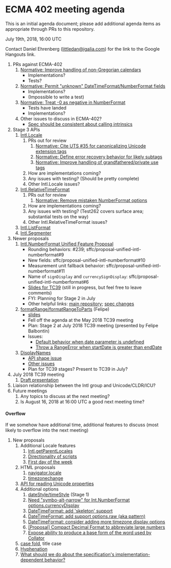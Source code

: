 # ECMA 402 meeting agenda

This is an initial agenda document; please add additional agenda items as appropriate through PRs to this repository.

July 19th, 2018, 16:00 UTC

Contact Daniel Ehrenberg (littledan@igalia.com) for the link to the Google Hangouts link.

1. PRs against ECMA-402
    1. [Normative: Improve handling of non-Gregorian calendars](https://github.com/tc39/ecma402/pull/227)
        - Implementations?
        - Tests?
    1. [Normative: Permit "unknown" DateTimeFormat/NumberFormat fields](https://github.com/tc39/ecma402/pull/245)
        - Implementations?
        - (Impossible to write a test)
    1. [Normative: Treat -0 as negative in NumberFormat](https://github.com/tc39/ecma402/pull/232)
        - Tests have landed
        - Implementations?
    1. Other issues to discuss in ECMA-402?
        - [Spec should be consistent about calling intrinsics](https://github.com/tc39/ecma402/issues/247)
1. Stage 3 APIs
    1. [Intl.Locale](https://github.com/tc39/proposal-intl-locale)
        1. PRs out for review
            1. [Normative: Cite UTS #35 for canonicalizing Unicode extension tags](https://github.com/tc39/proposal-intl-locale/pull/48)
            1. [Normative: Define error recovery behavior for likely subtags](https://github.com/tc39/proposal-intl-locale/pull/49)
            1. [Normative: Improve handling of grandfathered/private use tags](https://github.com/tc39/proposal-intl-locale/pull/50)
        1. How are implementations coming?
        1. Any issues with testing? (Should be pretty complete)
        1. Other Intl.Locale issues?
    1. [Intl.RelativeTimeFormat](https://github.com/tc39/proposal-intl-relative-time)
        1. PRs out for review
            1. [Normative: Remove mistaken NumberFormat options](https://github.com/tc39/proposal-intl-relative-time/pull/81)
        1. How are implementations coming?
        1. Any issues with testing? (Test262 covers surface area; substantial tests on the way)
        1. Other Intl.RelativeTimeFormat issues?
    1. [Intl.ListFormat](https://github.com/tc39/proposal-intl-list-format)
    1. [Intl.Segmenter](https://github.com/tc39/proposal-intl-segmenter)
1. Newer proposals
    1. [Intl.NumberFormat Unified Feature Proposal](https://github.com/sffc/proposal-unified-intl-numberformat)
        - Rounding behaviors: #239; sffc/proposal-unified-intl-numberformat#9
        - New fields: sffc/proposal-unified-intl-numberformat#10
        - Measurement unit fallback behavior: sffc/proposal-unified-intl-numberformat#11
        - Name of `signDisplay` and `currencySignDisplay`: sffc/proposal-unified-intl-numberformat#6
        - [Slides for TC39](https://docs.google.com/presentation/d/1-NqsYUS5k3iEyRmzpRR2odSt-6n6bLLKS4drdzJ1kuU/edit?ts=5b4e6d0c#slide=id.p) (still in progress, but feel free to leave comments)
        - FYI: Planning for Stage 2 in July
        - Other helpful links: [main repository](https://github.com/sffc/proposal-unified-intl-numberformat); [spec changes](https://github.com/sffc/proposal-unified-intl-numberformat/pull/8)
    1. [formatRange/formatRangeToParts](https://github.com/fabalbon/proposal-intl-DateTimeFormat-formatRange) (Felipe)
        - [slides](https://docs.google.com/presentation/d/e/2PACX-1vQXuKpkf-kHF4Ue-35PAez79EL2bTU-s3dGbQvj0zwOzbqnF1zJJif_RT8wV9v8VkI4agEzvBPbKOoi/pub)
        - Fell off the agenda at the May 2018 TC39 meeting
        - Plan: Stage 2 at July 2018 TC39 meeting (presented by Felipe Balbontín)
        - Issues:
            - [Default behavior when date parameter is undefined](https://github.com/fabalbon/proposal-intl-DateTimeFormat-formatRange/issues/2)
            - [Throw a RangeError when startDate is greater than endDate](https://github.com/fabalbon/proposal-intl-DateTimeFormat-formatRange/issues/1)
    1. [DisplayNames](https://github.com/brawer/proposal-intl-displaynames)
        - [API shape issue](https://github.com/brawer/proposal-intl-displaynames/issues/4)
        - [Other issues](https://github.com/brawer/proposal-intl-displaynames/issues)
        - Plan for TC39 stages? Present to TC39 in July?
1. July 2018 TC39 meeting
    1. [Draft presentation](https://docs.google.com/presentation/d/14KfUvfP2MtJItVirvaA_2jJ7j6p8QW93j4QGs1A3VC0/edit#slide=id.p)
1. Liaison relationship between the Intl group and Unicode/CLDR/ICU?
1. Future meetings
    1. Any topics to discuss at the next meeting?
    1. Is August 16, 2018 at 16:00 UTC a good next meeting time?

#### Overflow

If we somehow have additional time, additional features to discuss (most likely to overflow into the next meeting)

1. New proposals
    1. Additional Locale features
        1. [Intl.getParentLocales](https://github.com/tc39/ecma402/issues/87)
        1. [Directionality of scripts](https://github.com/tc39/ecma402/issues/205)
        1. [First day of the week](https://github.com/tc39/ecma402/issues/6)
    1. HTML proposals
        1. [navigator.locale](https://github.com/whatwg/html/pull/3046)
        1. [timezonechange](https://github.com/whatwg/html/pull/3047)
    1. [API for reading Unicode properties](https://github.com/tc39/ecma402/issues/90)
    1. Additional options
        1. [dateStyle/timeStyle](https://github.com/tc39/proposal-ecma402-datetime-style) (Stage 1)
        1. [Need "symbo-alt-narrow" for Int.NumberFormat options.currencyDisplay](https://github.com/tc39/ecma402/issues/200)
        1. [DateTimeFormat: add 'skeleton' support](https://github.com/tc39/ecma402/issues/189)
        1. [DateTimeFormat: add support options.raw (aka pattern)](https://github.com/tc39/ecma402/issues/190)
        1. [DateTimeFormat: consider adding more timezone display options](https://github.com/tc39/ecma402/issues/119)
        1. [[Proposal] Compact Decimal Format to abbreviate large numbers](https://github.com/tc39/ecma402/issues/37)
        1. [Expose ability to produce a base form of the word used by Collator](https://github.com/tc39/ecma402/issues/44)
    1. [case fold](https://github.com/tc39/ecma402/issues/99), title case
    1. [Hyphenation](https://github.com/tc39/ecma402/issues/93)
    1. [What should we do about the specification's implementation-dependent behavior?](https://github.com/tc39/ecma402/issues/113)
